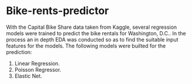 # Bike-rents-predictor

With the Capital Bike Share data taken from Kaggle, several regression models were trained to predict the bike rentals for Washington, D.C.. In the process an in depth EDA was conducted so as to find the suitable input features for the models. The following models were builted for the prediction:

1. Linear Regression.
2. Poisson Regressor.
3. Elastic Net.
